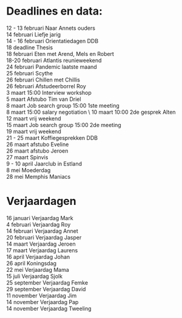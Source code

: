 # Deadlines en data:
12 - 13 februari Naar Annets ouders \
14 februari Liefje jarig \
14 - 16 februari Orientatiedagen DDB \
18 deadline Thesis \
18 februari Eten met Arend, Mels en Robert \
18-20 februari Atlantis reunieweekend \
24 februari Pandemic laatste maand \
25 februari Scythe \
26 februari Chillen met Chillis \
26 februari Afstudeerborrel Roy \
3 maart 15:00 Interview workshop \
5 maart Afstubo Tim van Driel \
8 maart Job search group 15:00 1ste meeting \
8 maart 15:00 salary negotiation \ 
10 maart 10:00 2de gesprek Alten \
12 maart vrij weekend \
15 maart Job search group 15:00 2de meeting \
19 maart vrij weekend \
21 - 25 maart Koffiegesprekken DDB \
26 maart afstubo Eveline \
26 maart afstubo Jeroen \
27 maart Spinvis \
9 - 10 april Jaarclub in Estland \
8 mei Moederdag \
28 mei Memphis Maniacs 


# Verjaardagen
16 januari Verjaardag Mark \
4  februari Verjaardag Roy \
14 februari Verjaardag Annet \
20 februari Verjaardag Jasper \
14 maart Verjaardag Jeroen \
17 maart Verjaardag Laurens \
16 april Verjaardag Johan \
26 april Koningsdag \
22 mei Verjaardag Mama \
15 juli Verjaardag Sjolk \
25 september Verjaardag Femke \
29 september Verjaardag David \
11 november Verjaardag Jim \
14 november Verjaardag Pap \
14 november Verjaardag Tweeling
